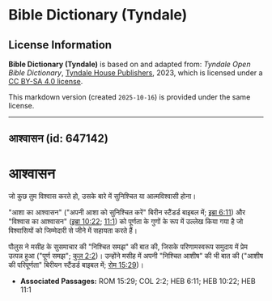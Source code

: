 # Bible Dictionary (Tyndale)

## License Information

**Bible Dictionary (Tyndale)** is based on and adapted from: _Tyndale Open Bible Dictionary_, [Tyndale House Publishers](https://tyndaleopenresources.com/), 2023, which is licensed under a [CC BY-SA 4.0 license](https://creativecommons.org/licenses/by-sa/4.0/legalcode.en).

This markdown version (created `2025-10-16`) is provided under the same license.



--------------------------------

## आश्वासन (id: 647142)

आश्वासन
=======

जो कुछ तुम विश्वास करते हो, उसके बारे में सुनिश्चित या आत्मविश्वासी होना।

"आशा का आश्वासन" ("अपनी आशा को सुनिश्चित करें" बिरीन स्टैंडर्ड बाइबल में; [इब्रा 6:11](https://ref.ly/Heb6:11)) और "विश्वास का आश्वासन" ([इब्रा 10:22](https://ref.ly/Heb10:22); [11:1](https://ref.ly/Heb11:1)) को पूर्णता के गुणों के रूप में उल्लेख किया गया है जो विश्वासियों को जिम्मेदारी से जीने में सहायता करते हैं।

पौलुस ने मसीह के सुसमाचार की "निश्चित समझ" की बात की, जिसके परिणामस्वरूप समुदाय में प्रेम उत्पन्न हुआ ("पूर्ण समझ"; [कुल 2:2](https://ref.ly/Col2:2))। उन्होंने मसीह में अपनी "निश्चित आशीष" की भी बात की ("आशीष की परिपूर्णता" बिरीयन स्टैंडर्ड बाइबल में; [रोम 15:29](https://ref.ly/Rom15:29))।

* **Associated Passages:** ROM 15:29; COL 2:2; HEB 6:11; HEB 10:22; HEB 11:1

